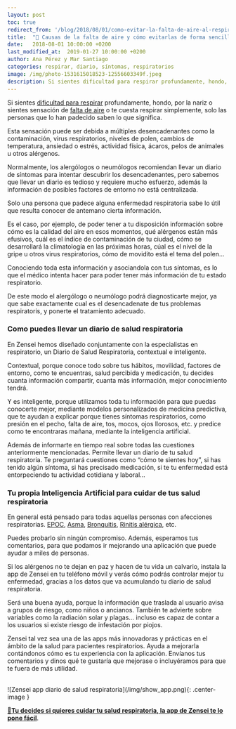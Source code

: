 ```yaml
---
layout: post
toc: true
redirect_from: '/blog/2018/08/01/como-evitar-la-falta-de-aire-al-respirar-con-un-diario-de-síntomas-respiratorios/'
title:  "🤢 Causas de la falta de aire y cómo evitarlas de forma sencilla"
date:   2018-08-01 10:00:00 +0200
last_modified_at:  2019-01-27 10:00:00 +0200
author: Ana Pérez y Mar Santiago
categories: respirar, diario, síntomas, respiratorios
image: /img/photo-1531615018523-12556603349f.jpeg
description: Si sientes dificultad para respirar profundamente, hondo, por la nariz o sientes sensación de falta de aire o te cuesta respirar simplemente, solo las personas que lo han padecido saben lo que significa...
---
```


Si sientes [dificultad para respirar](https://medlineplus.gov/spanish/ency/article/003075.htm) profundamente, hondo, por la nariz o sientes sensación de [falta de aire](https://www.tuasaude.com/es/falta-de-aire/) o te cuesta respirar simplemente, solo las personas que lo han padecido saben lo que significa.

Esta sensación puede ser debida a múltiples desencadenantes como la contaminación, virus respiratorios, niveles de polen, cambios de temperatura, ansiedad o estrés, actividad física, ácaros, pelos de animales u otros alérgenos.

Normalmente, los alergólogos o neumólogos recomiendan llevar un diario de síntomas para intentar descubrir los desencadenantes, pero sabemos que llevar un diario es tedioso y requiere mucho esfuerzo, además la información de posibles factores de entorno no está centralizada.

Solo una persona que padece alguna enfermedad respiratoria sabe lo útil que resulta conocer de antemano cierta información. 

Es el caso, por ejemplo, de poder tener a tu disposición información sobre cómo es la calidad del aire en esos momentos, qué alérgenos están más efusivos, cuál es el índice de contaminación de tu ciudad, cómo se desarrollará la climatología en las próximas horas, cúal es el nivel de la gripe u otros virus respiratorios, cómo de movidito está el tema del polen…

Conociendo toda esta información y asociandola con tus síntomas, es lo que el médico intenta hacer para poder tener más información de tu estado respiratorio. 

De este modo el alergólogo o neumólogo podrá diagnosticarte mejor, ya que sabe exactamente cual es el desencadenate de tus problemas respiratoris, y ponerte el tratamiento adecuado.

### Como puedes llevar un diario de salud respiratoria

En Zensei hemos diseñado conjuntamente con la especialistas en respiratorio, un Diario de Salud Respiratoria, contextual e inteligente.

Contextual, porque conoce todo sobre tus hábitos, movilidad, factores de entorno, como te encuentras, salud percibida y medicación, tu decides cuanta información compartir, cuanta más información, mejor conocimiento tendrá.

Y es inteligente, porque utilizamos toda tu información para que puedas conocerte mejor, mediante modelos personalizados de medicina predictiva, que te ayudan a explicar porque tienes síntomas respiratorios, como presión en el pecho, falta de aire, tos, mocos, ojos llorosos, etc. y predice como te encontraras mañana, mediante la inteligencia artificial.

Además de informarte en tiempo real sobre todas las cuestiones anteriormente mencionadas. Permite llevar un diario de tu salud respiratoria. Te preguntará cuestiones como “cómo te sientes hoy”, si has tenido algún síntoma, si has precisado medicación, si te tu enfermedad está entorpeciendo tu actividad cotidiana y laboral…

### Tu propia Inteligencia Artificial para cuidar de tus salud respiratoria

En general está pensado para todas aquellas personas con afecciones respiratorias. [EPOC](https://medlineplus.gov/spanish/ency/article/000091.htm), [Asma](https://medlineplus.gov/spanish/ency/article/000141.htm), [Bronquitis](https://es.wikipedia.org/wiki/Bronquitis), [Rinitis alérgica](https://medlineplus.gov/spanish/ency/patientinstructions/000547.htm), etc. 

Puedes probarlo sin ningún compromiso. Además, esperamos tus comentarios, para que podamos ir mejorando una aplicación que puede ayudar a miles de personas.

Si los alérgenos no te dejan en paz y hacen de tu vida un calvario, instala la app de Zensei en tu teléfono móvil y verás cómo podrás controlar mejor tu enfermedad, gracias a los datos que va acumulando tu diario de salud respiratoria.

Será una buena ayuda, porque la información que traslada al usuario avisa a grupos de riesgo, como niños o ancianos. También te advierte sobre variables como la radiación solar y plagas… incluso es capaz de contar a los usuarios si existe riesgo de infestación por piojos.

Zensei tal vez sea una de las apps más innovadoras y prácticas en el ámbito de la salud para pacientes respiratorios. Ayuda a mejorarla contándonos cómo es tu experiencia con la aplicación. Envíanos tus comentarios y dinos qué te gustaría que mejorase o incluyéramos para que te fuera de más utilidad.

<br>
![Zensei app diario de salud respiratoria](/img/show_app.png){: .center-image }
<br>

**[📱Tu decides si quieres cuidar tu salud respiratoria, la app de Zensei te lo pone fácil](https://zenseiapp.com)**.

